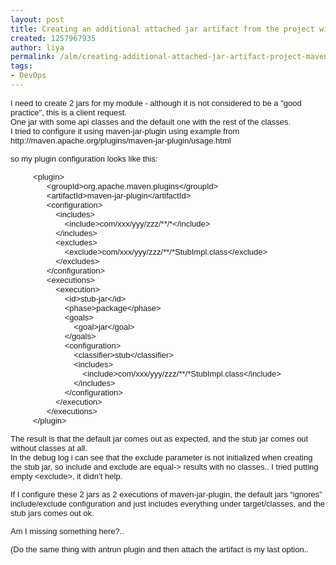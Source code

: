 ```yaml
---
layout: post
title: Creating an additional attached jar artifact from the project with maven-jar-plugin
created: 1257967935
author: liya
permalink: /alm/creating-additional-attached-jar-artifact-project-maven-jar-plugin
tags:
- DevOps
---
```

<p><!--{12579677261690}--><!--{12579677261691}--></p>
<p style="font-family: tahoma,sans-serif;"><style type="text/css">
<!--{12579677261692}-->
</style></p>
<!--{12579677261693}-->
<p style="font-family: tahoma,sans-serif;"><font size="2">
<meta content="text/html; charset=utf-8" http-equiv="Content-Type">
<meta content="Word.Document" name="ProgId">
<meta content="Microsoft Word 12" name="Generator">
<meta content="Microsoft Word 12" name="Originator">       I need to create 2 jars for my module - although it is not considered to be a &quot;good practice&quot;, this is a client request.<o:p></o:p><br />
One jar with some api classes and the default one with the rest of the classes.<o:p></o:p><br />
I tried to configure it using maven-jar-plugin using example from http://maven.apache.org/plugins/maven-jar-plugin/usage.html<o:p></o:p></meta>
</meta>
</meta>
</meta>
</font></p>
<p style="font-family: tahoma,sans-serif;"><font size="2">so my plugin configuration looks like this:<o:p></o:p> <o:p></o:p><o:p></o:p></font></p>
<p style="font-family: tahoma,sans-serif;"><font size="2">&nbsp;&nbsp;&nbsp;&nbsp;&nbsp;&nbsp;&nbsp;&nbsp;&nbsp; &lt;plugin&gt;<br />
&nbsp;&nbsp;&nbsp; &nbsp;&nbsp;&nbsp; &nbsp;&nbsp;&nbsp; &nbsp;&nbsp;&nbsp; &lt;groupId&gt;org.apache.maven.plugins&lt;/groupId&gt;<br />
&nbsp;&nbsp;&nbsp; &nbsp;&nbsp;&nbsp; &nbsp;&nbsp;&nbsp; &nbsp;&nbsp;&nbsp; &lt;artifactId&gt;maven-jar-plugin&lt;/artifactId&gt;<br />
&nbsp;&nbsp;&nbsp; &nbsp;&nbsp;&nbsp; &nbsp;&nbsp;&nbsp; &nbsp;&nbsp;&nbsp; &lt;configuration&gt;<br />
&nbsp;&nbsp;&nbsp; &nbsp;&nbsp;&nbsp; &nbsp;&nbsp;&nbsp; &nbsp;&nbsp;&nbsp; &nbsp;&nbsp;&nbsp; &lt;includes&gt;<br />
&nbsp;&nbsp;&nbsp; &nbsp;&nbsp;&nbsp; &nbsp;&nbsp;&nbsp; &nbsp;&nbsp;&nbsp; &nbsp;&nbsp;&nbsp; &nbsp;&nbsp;&nbsp; &lt;include&gt;com/xxx/yyy/zzz/**/*&lt;/include&gt;<br />
&nbsp;&nbsp;&nbsp; &nbsp;&nbsp;&nbsp; &nbsp;&nbsp;&nbsp; &nbsp;&nbsp;&nbsp; &nbsp;&nbsp;&nbsp; &lt;/includes&gt;<br />
&nbsp;&nbsp;&nbsp; &nbsp;&nbsp;&nbsp; &nbsp;&nbsp;&nbsp; &nbsp;&nbsp;&nbsp; &nbsp;&nbsp;&nbsp; &lt;excludes&gt;<br />
&nbsp;&nbsp;&nbsp; &nbsp;&nbsp;&nbsp; &nbsp;&nbsp;&nbsp; &nbsp;&nbsp;&nbsp; &nbsp;&nbsp;&nbsp; &nbsp;&nbsp;&nbsp; &lt;exclude&gt;com/xxx/yyy/zzz/**/*StubImpl.class&lt;/exclude&gt;<br />
&nbsp;&nbsp;&nbsp; &nbsp;&nbsp;&nbsp; &nbsp;&nbsp;&nbsp; &nbsp;&nbsp;&nbsp; &nbsp;&nbsp;&nbsp; &lt;/excludes&gt;<br />
&nbsp;&nbsp;&nbsp; &nbsp;&nbsp;&nbsp; &nbsp;&nbsp;&nbsp; &nbsp;&nbsp;&nbsp; &lt;/configuration&gt;<br />
&nbsp;&nbsp;&nbsp; &nbsp;&nbsp;&nbsp; &nbsp;&nbsp;&nbsp; &nbsp;&nbsp;&nbsp; &lt;executions&gt;<br />
&nbsp;&nbsp;&nbsp; &nbsp;&nbsp;&nbsp; &nbsp;&nbsp;&nbsp; &nbsp;&nbsp;&nbsp; &nbsp;&nbsp;&nbsp; &lt;execution&gt;<br />
&nbsp;&nbsp;&nbsp; &nbsp;&nbsp;&nbsp; &nbsp;&nbsp;&nbsp; &nbsp;&nbsp;&nbsp; &nbsp;&nbsp;&nbsp; &nbsp;&nbsp;&nbsp; &lt;id&gt;stub-jar&lt;/id&gt;<br />
&nbsp;&nbsp;&nbsp; &nbsp;&nbsp;&nbsp; &nbsp;&nbsp;&nbsp; &nbsp;&nbsp;&nbsp; &nbsp;&nbsp;&nbsp; &nbsp;&nbsp;&nbsp; &lt;phase&gt;package&lt;/phase&gt;<br />
&nbsp;&nbsp;&nbsp; &nbsp;&nbsp;&nbsp; &nbsp;&nbsp;&nbsp; &nbsp;&nbsp;&nbsp; &nbsp;&nbsp;&nbsp; &nbsp;&nbsp;&nbsp; &lt;goals&gt;<br />
&nbsp;&nbsp;&nbsp; &nbsp;&nbsp;&nbsp; &nbsp;&nbsp;&nbsp; &nbsp;&nbsp;&nbsp; &nbsp;&nbsp;&nbsp; &nbsp;&nbsp;&nbsp; &nbsp;&nbsp;&nbsp; &lt;goal&gt;jar&lt;/goal&gt;<br />
&nbsp;&nbsp;&nbsp; &nbsp;&nbsp;&nbsp; &nbsp;&nbsp;&nbsp; &nbsp;&nbsp;&nbsp; &nbsp;&nbsp;&nbsp; &nbsp;&nbsp;&nbsp; &lt;/goals&gt;<br />
&nbsp;&nbsp;&nbsp; &nbsp;&nbsp;&nbsp; &nbsp;&nbsp;&nbsp; &nbsp;&nbsp;&nbsp; &nbsp;&nbsp;&nbsp; &nbsp;&nbsp;&nbsp; &lt;configuration&gt;<br />
&nbsp;&nbsp;&nbsp; &nbsp;&nbsp;&nbsp; &nbsp;&nbsp;&nbsp; &nbsp;&nbsp;&nbsp; &nbsp;&nbsp;&nbsp; &nbsp;&nbsp;&nbsp; &nbsp;&nbsp;&nbsp; &lt;classifier&gt;stub&lt;/classifier&gt;<br />
&nbsp;&nbsp;&nbsp; &nbsp;&nbsp;&nbsp; &nbsp;&nbsp;&nbsp; &nbsp;&nbsp;&nbsp; &nbsp;&nbsp;&nbsp; &nbsp;&nbsp;&nbsp; &nbsp;&nbsp;&nbsp; &lt;includes&gt;<br />
&nbsp;&nbsp;&nbsp; &nbsp;&nbsp;&nbsp; &nbsp;&nbsp;&nbsp; &nbsp;&nbsp;&nbsp; &nbsp;&nbsp;&nbsp; &nbsp;&nbsp;&nbsp; &nbsp;&nbsp;&nbsp; &nbsp;&nbsp;&nbsp; &lt;include&gt;com/xxx/yyy/zzz/**/*StubImpl.class&lt;/include&gt;<br />
&nbsp;&nbsp;&nbsp; &nbsp;&nbsp;&nbsp; &nbsp;&nbsp;&nbsp; &nbsp;&nbsp;&nbsp; &nbsp;&nbsp;&nbsp; &nbsp;&nbsp;&nbsp; &nbsp;&nbsp;&nbsp; &lt;/includes&gt;<br />
&nbsp;&nbsp;&nbsp; &nbsp;&nbsp;&nbsp; &nbsp;&nbsp;&nbsp; &nbsp;&nbsp;&nbsp; &nbsp;&nbsp;&nbsp; &nbsp;&nbsp;&nbsp; &lt;/configuration&gt;<br />
&nbsp;&nbsp;&nbsp; &nbsp;&nbsp;&nbsp; &nbsp;&nbsp;&nbsp; &nbsp;&nbsp;&nbsp; &nbsp;&nbsp;&nbsp; &lt;/execution&gt;<br />
&nbsp;&nbsp;&nbsp; &nbsp;&nbsp;&nbsp; &nbsp;&nbsp;&nbsp; &nbsp;&nbsp;&nbsp; &lt;/executions&gt;<br />
&nbsp;&nbsp;&nbsp; &nbsp;&nbsp;&nbsp; &nbsp; &lt;/plugin&gt;<o:p></o:p><o:p></o:p></font></p>
<p style="font-family: tahoma,sans-serif;"><font size="2">The result is that the default jar comes out as expected, and the stub jar comes out without classes at all.<o:p></o:p><br />
In the debug log i can see that the exclude parameter is not initialized when creating the stub jar, so include and exclude are equal-&gt; results with no classes.. I tried putting empty &lt;exclude&gt;, it didn&rsquo;t help.<o:p></o:p></font></p>
<p style="font-family: tahoma,sans-serif;"><font size="2">If I configure these 2 jars as 2 executions of maven-jar-plugin, the default jars &ldquo;ignores&rdquo; include/exclude configuration and just includes everything under target/classes, and the stub jars comes out ok.<o:p></o:p></font></p>
<p style="font-family: tahoma,sans-serif;"><font size="2">Am I missing something here?.. <o:p></o:p></font></p>
<p style="font-family: tahoma,sans-serif;"><font size="2">(Do the same thing with antrun plugin and then attach the artifact is my last option..<o:p> <br />
</o:p></font></p>
<p style="font-family: tahoma,sans-serif;" class="MsoNormal"><font size="2"><o:p>&nbsp;</o:p></font></p>
